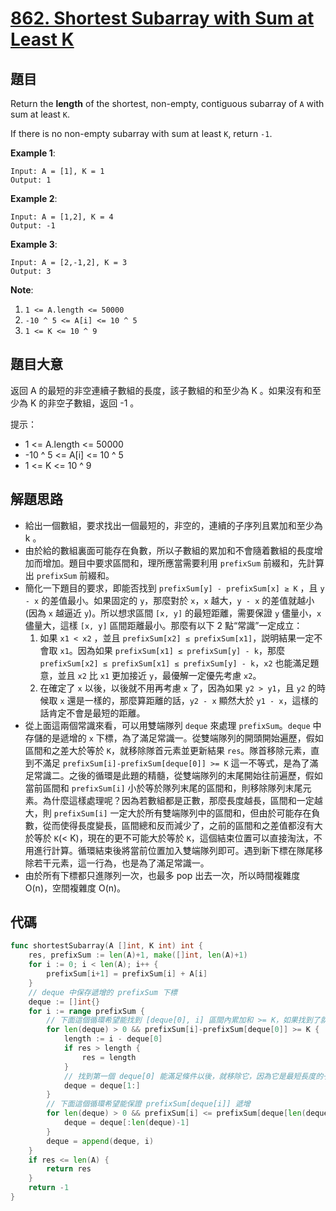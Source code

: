 # [862. Shortest Subarray with Sum at Least K](https://leetcode.com/problems/shortest-subarray-with-sum-at-least-k/)



## 題目

Return the **length** of the shortest, non-empty, contiguous subarray of `A` with sum at least `K`.

If there is no non-empty subarray with sum at least `K`, return `-1`.

**Example 1**:

```
Input: A = [1], K = 1
Output: 1
```

**Example 2**:

```
Input: A = [1,2], K = 4
Output: -1
```

**Example 3**:

```
Input: A = [2,-1,2], K = 3
Output: 3
```

**Note**:

1. `1 <= A.length <= 50000`
2. `-10 ^ 5 <= A[i] <= 10 ^ 5`
3. `1 <= K <= 10 ^ 9`

## 題目大意

返回 A 的最短的非空連續子數組的長度，該子數組的和至少為 K 。如果沒有和至少為 K 的非空子數組，返回 -1 。

提示：

- 1 <= A.length <= 50000
- -10 ^ 5 <= A[i] <= 10 ^ 5
- 1 <= K <= 10 ^ 9


## 解題思路

- 給出一個數組，要求找出一個最短的，非空的，連續的子序列且累加和至少為 k 。
- 由於給的數組裏面可能存在負數，所以子數組的累加和不會隨着數組的長度增加而增加。題目中要求區間和，理所應當需要利用 `prefixSum` 前綴和，先計算出 `prefixSum` 前綴和。
- 簡化一下題目的要求，即能否找到 `prefixSum[y] - prefixSum[x] ≥ K` ，且 `y - x` 的差值最小。如果固定的 `y`，那麼對於 `x`，`x` 越大，`y - x` 的差值就越小(因為 `x` 越逼近 `y`)。所以想求區間 `[x, y]` 的最短距離，需要保證 `y` 儘量小，`x` 儘量大，這樣 `[x, y]` 區間距離最小。那麼有以下 2 點“常識”一定成立：
    1. 如果 `x1 < x2` ，並且 `prefixSum[x2] ≤ prefixSum[x1]`，説明結果一定不會取 `x1`。因為如果 `prefixSum[x1] ≤ prefixSum[y] - k`，那麼  `prefixSum[x2] ≤ prefixSum[x1] ≤ prefixSum[y] - k`，`x2` 也能滿足題意，並且 `x2` 比 `x1` 更加接近 `y`，最優解一定優先考慮 `x2`。
    2. 在確定了 `x` 以後，以後就不用再考慮 `x` 了，因為如果 `y2 > y1`，且 `y2` 的時候取 `x` 還是一樣的，那麼算距離的話，`y2 - x` 顯然大於 `y1 - x`，這樣的話肯定不會是最短的距離。
- 從上面這兩個常識來看，可以用雙端隊列 `deque` 來處理 `prefixSum`。`deque` 中存儲的是遞增的 `x` 下標，為了滿足常識一。從雙端隊列的開頭開始遍歷，假如區間和之差大於等於 `K`，就移除隊首元素並更新結果 `res`。隊首移除元素，直到不滿足 `prefixSum[i]-prefixSum[deque[0]] >= K` 這一不等式，是為了滿足常識二。之後的循環是此題的精髓，從雙端隊列的末尾開始往前遍歷，假如當前區間和 `prefixSum[i]` 小於等於隊列末尾的區間和，則移除隊列末尾元素。為什麼這樣處理呢？因為若數組都是正數，那麼長度越長，區間和一定越大，則 `prefixSum[i]` 一定大於所有雙端隊列中的區間和，但由於可能存在負數，從而使得長度變長，區間總和反而減少了，之前的區間和之差值都沒有大於等於 `K`(< K)，現在的更不可能大於等於 `K`，這個結束位置可以直接淘汰，不用進行計算。循環結束後將當前位置加入雙端隊列即可。遇到新下標在隊尾移除若干元素，這一行為，也是為了滿足常識一。
- 由於所有下標都只進隊列一次，也最多 pop 出去一次，所以時間複雜度 O(n)，空間複雜度 O(n)。

## 代碼

```go
func shortestSubarray(A []int, K int) int {
	res, prefixSum := len(A)+1, make([]int, len(A)+1)
	for i := 0; i < len(A); i++ {
		prefixSum[i+1] = prefixSum[i] + A[i]
	}
	// deque 中保存遞增的 prefixSum 下標
	deque := []int{}
	for i := range prefixSum {
		// 下面這個循環希望能找到 [deque[0], i] 區間內累加和 >= K，如果找到了就更新答案
		for len(deque) > 0 && prefixSum[i]-prefixSum[deque[0]] >= K {
			length := i - deque[0]
			if res > length {
				res = length
			}
			// 找到第一個 deque[0] 能滿足條件以後，就移除它，因為它是最短長度的子序列了
			deque = deque[1:]
		}
		// 下面這個循環希望能保證 prefixSum[deque[i]] 遞增
		for len(deque) > 0 && prefixSum[i] <= prefixSum[deque[len(deque)-1]] {
			deque = deque[:len(deque)-1]
		}
		deque = append(deque, i)
	}
	if res <= len(A) {
		return res
	}
	return -1
}
```